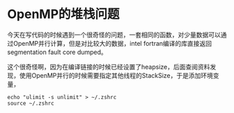 # OpenMP的堆栈问题

今天在写代码的时候遇到一个很奇怪的问题，一套相同的函数，对少量数据可以通过OpenMP并行计算，但是对比较大的数据，intel fortran编译的库直接返回segmentation fault core dumped。

这个很奇怪啊，因为在编译链接的时候已经设置了heapsize，后面查阅资料发现，使用OpenMP并行的时候需要指定其他线程的StackSize，于是添加环境变量，

```shell
echo "ulimit -s unlimit" > ~/.zshrc
source ~/.zshrc
```



